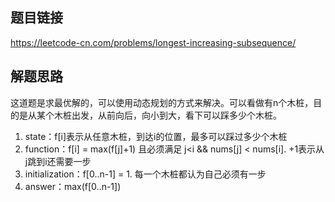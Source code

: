 ## 题目链接
https://leetcode-cn.com/problems/longest-increasing-subsequence/

## 解题思路
这道题是求最优解的，可以使用动态规划的方式来解决。可以看做有n个木桩，目的是从某个木桩出发，从前向后，向小到大，看下可以踩多少个木桩。
1. state：f[i]表示从任意木桩，到达i的位置，最多可以踩过多少个木桩
2. function：f[i] = max(f[j]+1) 且必须满足 j<i && nums[j] < nums[i]. +1表示从j跳到i还需要一步
3. initialization：f[0..n-1] = 1. 每一个木桩都认为自己必须有一步
4. answer：max(f[0..n-1])